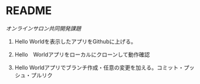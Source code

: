 # README


  *オンラインサロン共同開発課題*

1. Hello Worldを表示したアプリをGithubに上げる。

2. Hello　Worldアプリをローカルにクローンして動作確認

3. Hello Worldアプリでブランチ作成・任意の変更を加える。コミット・プッシュ・プルリク
